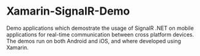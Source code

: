# Xamarin-SignalR-Demo

Demo applications which demostrate the usage of SignalR .NET on mobile applications for real-time communication
between cross platform devices. The demos run on both Android and iOS, and where developed using Xamarin.
